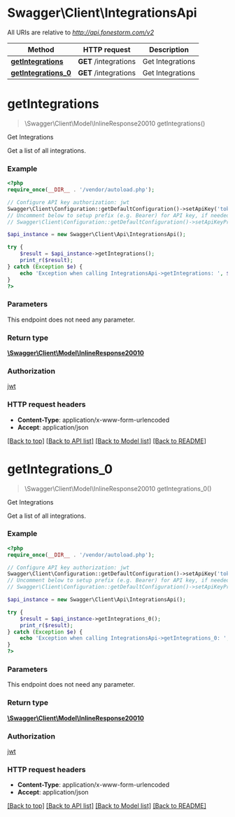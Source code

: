 # Swagger\Client\IntegrationsApi

All URIs are relative to *http://api.fonestorm.com/v2*

Method | HTTP request | Description
------------- | ------------- | -------------
[**getIntegrations**](IntegrationsApi.md#getIntegrations) | **GET** /integrations | Get Integrations
[**getIntegrations_0**](IntegrationsApi.md#getIntegrations_0) | **GET** /integrations | Get Integrations


# **getIntegrations**
> \Swagger\Client\Model\InlineResponse20010 getIntegrations()

Get Integrations

Get a list of all integrations.

### Example
```php
<?php
require_once(__DIR__ . '/vendor/autoload.php');

// Configure API key authorization: jwt
Swagger\Client\Configuration::getDefaultConfiguration()->setApiKey('token', 'YOUR_API_KEY');
// Uncomment below to setup prefix (e.g. Bearer) for API key, if needed
// Swagger\Client\Configuration::getDefaultConfiguration()->setApiKeyPrefix('token', 'Bearer');

$api_instance = new Swagger\Client\Api\IntegrationsApi();

try {
    $result = $api_instance->getIntegrations();
    print_r($result);
} catch (Exception $e) {
    echo 'Exception when calling IntegrationsApi->getIntegrations: ', $e->getMessage(), PHP_EOL;
}
?>
```

### Parameters
This endpoint does not need any parameter.

### Return type

[**\Swagger\Client\Model\InlineResponse20010**](../Model/InlineResponse20010.md)

### Authorization

[jwt](../../README.md#jwt)

### HTTP request headers

 - **Content-Type**: application/x-www-form-urlencoded
 - **Accept**: application/json

[[Back to top]](#) [[Back to API list]](../../README.md#documentation-for-api-endpoints) [[Back to Model list]](../../README.md#documentation-for-models) [[Back to README]](../../README.md)

# **getIntegrations_0**
> \Swagger\Client\Model\InlineResponse20010 getIntegrations_0()

Get Integrations

Get a list of all integrations.

### Example
```php
<?php
require_once(__DIR__ . '/vendor/autoload.php');

// Configure API key authorization: jwt
Swagger\Client\Configuration::getDefaultConfiguration()->setApiKey('token', 'YOUR_API_KEY');
// Uncomment below to setup prefix (e.g. Bearer) for API key, if needed
// Swagger\Client\Configuration::getDefaultConfiguration()->setApiKeyPrefix('token', 'Bearer');

$api_instance = new Swagger\Client\Api\IntegrationsApi();

try {
    $result = $api_instance->getIntegrations_0();
    print_r($result);
} catch (Exception $e) {
    echo 'Exception when calling IntegrationsApi->getIntegrations_0: ', $e->getMessage(), PHP_EOL;
}
?>
```

### Parameters
This endpoint does not need any parameter.

### Return type

[**\Swagger\Client\Model\InlineResponse20010**](../Model/InlineResponse20010.md)

### Authorization

[jwt](../../README.md#jwt)

### HTTP request headers

 - **Content-Type**: application/x-www-form-urlencoded
 - **Accept**: application/json

[[Back to top]](#) [[Back to API list]](../../README.md#documentation-for-api-endpoints) [[Back to Model list]](../../README.md#documentation-for-models) [[Back to README]](../../README.md)

